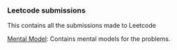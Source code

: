 ### Leetcode submissions

This contains all the submissions made to Leetcode

[Mental Model](mental_models.md): Contains mental models for the problems.
